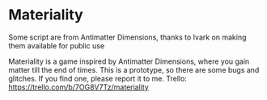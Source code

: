 # Materiality

Some script are from Antimatter Dimensions, thanks to Ivark on making them available for public use

Materiality is a game inspired by Antimatter Dimensions, where you gain matter till the end of times.
  This is a prototype, so there are some bugs and glitches. If you find one, please report it to me.
  Trello: https://trello.com/b/7OG8V7Tz/materiality
